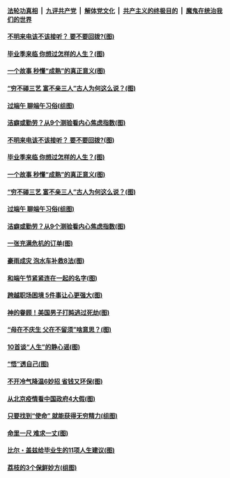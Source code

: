 

####  [法轮功真相](../../../../basic/blob/master/README.md?t=06261002) &nbsp;|&nbsp; [九评共产党](../../../../9ping.md/blob/master/README.md?t=06261002) &nbsp;|&nbsp; [解体党文化](../../../../jtdwh.md/blob/master/README.md?t=06261002)  &nbsp;|&nbsp; [共产主义的终极目的](../../../../gczydzjmd.md/blob/master/README.md?t=06261002) &nbsp;|&nbsp; [魔鬼在统治我们的世界](../../../../mgztzwmdsj.md/blob/master/README.md?t=06261002) 

#### [不明来电该不该接听？ 要不要回拨?(图)](../pages/p8/936929.md?t=06261002) 

#### [毕业季来临 你想过怎样的人生？(图)](../pages/p8/937661.md?t=06261002) 

#### [一个故事 秒懂“成熟”的真正意义(图)](../pages/p8/936405.md?t=06261002) 

#### [“穷不碰三艺 富不亲三人”古人为何这么说？(图)](../pages/p8/937602.md?t=06261002) 

#### [过端午 聊端午习俗(组图)](../pages/p8/937246.md?t=06261002) 

#### [洁癖或勤劳？从9个测验看内心焦虑指数(图)](../pages/p8/937558.md?t=06261002) 

#### [不明来电该不该接听？ 要不要回拨?(图)](../pages/p8/936929.md?t=06261002) 

#### [毕业季来临 你想过怎样的人生？(图)](../pages/p8/937661.md?t=06261002) 

#### [一个故事 秒懂“成熟”的真正意义(图)](../pages/p8/936405.md?t=06261002) 

#### [“穷不碰三艺 富不亲三人”古人为何这么说？(图)](../pages/p8/937602.md?t=06261002) 

#### [过端午 聊端午习俗(组图)](../pages/p8/937246.md?t=06261002) 

#### [洁癖或勤劳？从9个测验看内心焦虑指数(图)](../pages/p8/937558.md?t=06261002) 

#### [一张充满危机的订单(图)](../pages/p8/936981.md?t=06261002) 

#### [豪雨成灾 泡水车补救8法(图)](../pages/p8/937526.md?t=06261002) 

#### [和端午节紧紧连在一起的名字(图)](../pages/p8/937448.md?t=06261002) 

#### [跨越职场困境 5件事让心更强大(图)](../pages/p8/937375.md?t=06261002) 

#### [神的眷顾！美国男子打盹逃过死劫(图)](../pages/p8/936985.md?t=06261002) 

#### [“母在不庆生 父在不留须”啥意思？(图)](../pages/p8/937234.md?t=06261002) 

#### [10首谈“人生”的静心谣(图)](../pages/p8/936965.md?t=06261002) 

#### [“悟”透自己(图)](../pages/p8/936972.md?t=06261002) 

#### [不开冷气降温6妙招 省钱又环保(图)](../pages/p8/937329.md?t=06261002) 

#### [从北京疫情看中国政府4大假(图)](../pages/p8/937196.md?t=06261002) 

#### [只要找到“使命” 就能获得无穷精力(组图)](../pages/p8/937159.md?t=06261002) 

#### [命里一尺 难求一丈(图)](../pages/p8/936782.md?t=06261002) 

#### [比尔・盖兹给毕业生的11项人生建议(图)](../pages/p8/936231.md?t=06261002) 

#### [荔枝的3个保鲜妙方(组图)](../pages/p8/936950.md?t=06261002) 

